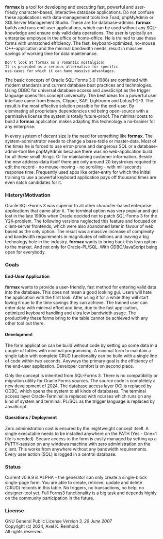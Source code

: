 **formax** is a tool for developing and executing fast,
powerful and user-friedly character-based, interactive
database applications. Do not confuse these applications
with data-management tools like Toad, phpMyAdmin or
SQLServer Management Studio. These are for database-admins.
**formax** builds and runs end-user applications, which can
be used without any SQL-knowledge and ensure only valid data
operations. The user is typically an enterprise employee in
the office or home-office. He is trained to use these forms
with unmatched efficiency. The fast, keyboard-optimized,
no-mouse C++-application and the minimal bandwidth needs,
result in massive savings of working time for data
maintenance.
~~~
Don't look at formax as a romantic nostalgica!
It is provided as a serious alternative for specific
use-cases for which it can have massive advantages.
~~~
The basic concepts of Oracle SQL-Forms 3.0 (1988) are
combined with modern standards and current database best
practices and technologies. Using ODBC for universal database
access and JavaScript as the trigger language opens this
concept universally. The best ideas for a powerful user
interface came from Emacs, Clipper, SAP, Lightroom and
Lotus/1-2-3. The result is the most effective solution
possible for the end-user. By eleminating all proprietary
dependencies und being open-source with a permissive license
the system is totally future-proof. The minimal costs to
build a **formax** application makes adapting this
technology a no-brainer for any enterprise.

In every system of decent size is the need for something
like **formax**. The system-adminstrator needs to change a
base-table or master-data. Most of the times he is forced to
use error-prone and dangerous SQL or a database-admin-tool
like phpMyAdmin because there was no web-application build
for all these small things. Or for maintaining customer
information. Beside the new address-data itself there are
only around 20 keystrokes required to edit the record - no
mouse-moving - no scrolling - with milliseconds response
time. Frequently used apps like order-entry for which the
initial training to use a powerful keyboard application pays
off thousand times are even natch candidates for it.

### History/Motivation

Oracle SQL-Forms 3 was superior to all other character-based
enterprise applications that came after it. The terminal
option was very popular and got lost in the late 1990s when
Oracle decided not to patch SQL-Forms 3 for the Y2K-problem.
The following versions neglected this feature and focused on
client-server frontends, which were also abandoned later in
favour of web based as the only option. The result was a
massive increase of complexity and bandwidth requirements in
magnitudes of millions and leaving a big technology hole in
the industry. **formax** wants to bring back this lean
option to the market. And not only for Oracle-PL/SQL. With
ODBC/JavaScript being open for everybody.

### Goals

#### End-User Application

**formax** wants to provide a user-friendly, fast method for
entering valid data into the database. This does not mean a
good looking gui. Users will hate the application with the
first look. After using it for a while they will start
loving it due to the time savings they can achieve. The
trained user can enter data with minimal effort and time,
due to the fast application, optimized keyboard handling and
ultra low bandwidth usage. The productivity these forms
bring to the table cannot be achieved with any other tool
out there.

#### Development

The form application can be build without code by setting up
some data in a couple of tables with minimal programming. A
minimal form to maintain a single table with complete CRUD
functionality can be build with a single line of code within
two seconds. Anyways the primary goal is the efficiency of
the end-user application. Developer comfort is on second
place.

Only the concept is inherited from SQL-Forms 3. There is no
compatibility or migration utility for Oracle Forms sources.
The source code is completely a new development of 2024.
The database access layer OCI is replaced by ODBC, which
opens the system to all kinds of databases. The terminal
access layer Oracle-Terminal is replaced with ncurses which
runs on any kind of system and terminal. PL/SQL as the
trigger language is replaced by JavaScript.

#### Operations / Deployment

Zero administration cost is ensured by the leightweight
concept itself. A single executable needs to be installed
anywhere on the PATH (Yes - One=1 file is needed). Secure
access to the form is easily managed by setting up a
PuTTY-session on any windows machine with zero
administration on the client. This works from anywhere
without any bandwidth requirements. Every user action (SQL)
is logged in a central database.

### Status

Current v0.9.9 is ALPHA - the generator can only create a
single-block single-page form. You are able to create,
retrieve, update and delete (CRUD) records in this table.
No triggers, no transactions, no help, no designer-tool yet.
Full Forms3 functionality is a big task and depends highly
on the community participation in the future.

### License

GNU General Public License _Version 3, 29 June 2007_  
Copyright (c) 2024, Axel K. Reinhold.  
All rights reserved.


